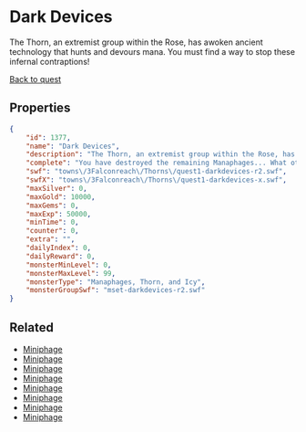 # Dark Devices

The Thorn, an extremist group within the Rose, has awoken ancient technology that hunts and devours mana. You must find a way to stop these infernal contraptions!

[Back to quest](../quests.md)

## Properties

```json
{
    "id": 1377,
    "name": "Dark Devices",
    "description": "The Thorn, an extremist group within the Rose, has awoken ancient technology that hunts and devours mana. You must find a way to stop these infernal contraptions!",
    "complete": "You have destroyed the remaining Manaphages... What other inhumane plans do the Thorn have for the people of Lore?",
    "swf": "towns\/3Falconreach\/Thorns\/quest1-darkdevices-r2.swf",
    "swfX": "towns\/3Falconreach\/Thorns\/quest1-darkdevices-x.swf",
    "maxSilver": 0,
    "maxGold": 10000,
    "maxGems": 0,
    "maxExp": 50000,
    "minTime": 0,
    "counter": 0,
    "extra": "",
    "dailyIndex": 0,
    "dailyReward": 0,
    "monsterMinLevel": 0,
    "monsterMaxLevel": 99,
    "monsterType": "Manaphages, Thorn, and Icy",
    "monsterGroupSwf": "mset-darkdevices-r2.swf"
}
```

## Related

- [Miniphage](../items/16197-miniphage.md)
- [Miniphage](../items/16198-miniphage.md)
- [Miniphage](../items/16199-miniphage.md)
- [Miniphage](../items/16200-miniphage.md)
- [Miniphage](../items/16201-miniphage.md)
- [Miniphage](../items/16202-miniphage.md)
- [Miniphage](../items/16203-miniphage.md)
- [Miniphage](../items/16204-miniphage.md)

